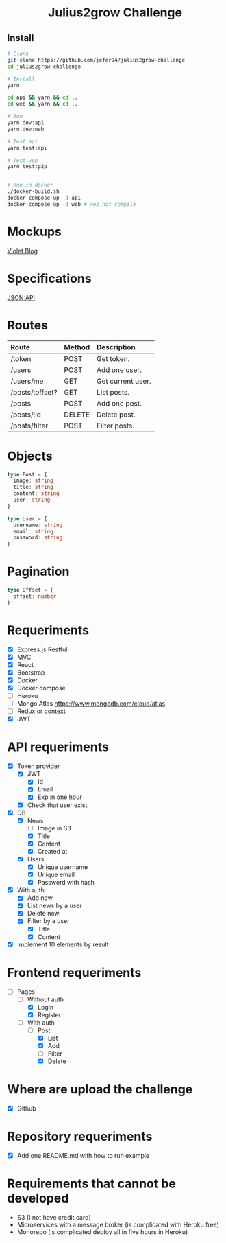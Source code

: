 <div align="center">
  <h1>Julius2grow Challenge</h1>
</div>

## Install

```bash
# Clone
git clone https://github.com/jefer94/julius2grow-challenge
cd julius2grow-challenge

# Install
yarn

cd api && yarn && cd ..
cd web && yarn && cd ..

# Run
yarn dev:api
yarn dev:web

# Test api
yarn test:api

# Test web
yarn test:p2p


# Run in docker
./docker-build.sh
docker-compose up -d api
docker-compose up -d web # web not compile
```

# Mockups

[Violet Blog](https://www.figma.com/file/ng2d3GiRV5OOKPYlxmmbwO/Untitled?node-id=0%3A1)

# Specifications

[JSON:API](https://jsonapi.org/examples/)

# Routes

| Route | Method | Description |
| :--- | :--- | :--- |
| /token | POST | Get token. |
| /users | POST | Add one user. |
| /users/me | GET | Get current user. |
| /posts/:offset? | GET | List posts. |
| /posts | POST | Add one post. |
| /posts/:id | DELETE | Delete post. |
| /posts/filter | POST | Filter posts. |

# Objects

```typescript
type Post = {
  image: string
  title: string
  content: string
  user: string
}

type User = {
  username: string
  email: string
  password: string
}
```

# Pagination

```typescript
type Offset = {
  offset: number
}
```

# Requeriments

- [X] Express.js Restful
- [X] MVC
- [X] React
- [X] Bootstrap
- [X] Docker
- [X] Docker compose
- [ ] Heroku
- [ ] Mongo Atlas https://www.mongodb.com/cloud/atlas
- [ ] Redux or context
- [X] JWT

# API requeriments

- [X] Token provider
  - [X] JWT
    - [X] Id
    - [X] Email
    - [X] Exp in one hour
  - [X] Check that user exist
- [X] DB
  - [X] News
    - [ ] Image in S3
    - [X] Title
    - [X] Content
    - [X] Created at
  - [X] Users
    - [X] Unique username
    - [X] Unique email
    - [X] Password with hash
- [X] With auth
  - [X] Add new
  - [X] List news by a user
  - [X] Delete new
  - [X] Filter by a user
    - [X] Title
    - [X] Content
- [X] Implement 10 elements by result

# Frontend requeriments

- [ ] Pages
  - [ ] Without auth
    - [X] Login
    - [X] Register
  - [ ] With auth
    - [ ] Post
      - [X] List
      - [X] Add
      - [ ] Filter
      - [X] Delete

# Where are upload the challenge

- [X] Github

# Repository requeriments

- [X] Add one README.md with how to run example

# Requirements that cannot be developed

- S3 (I not have credit card)
- Microservices with a message broker (is complicated with Heroku free)
- Monorepo (is complicated deploy all in five hours in Heroku)